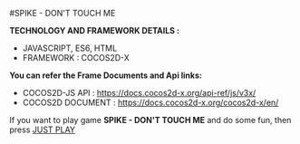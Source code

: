 #SPIKE - DON'T TOUCH ME

**TECHNOLOGY AND FRAMEWORK DETAILS :**
- JAVASCRIPT, ES6, HTML
- FRAMEWORK : COCOS2D-X

**You can refer the Frame Documents and Api links:**
- COCOS2D-JS API   : https://docs.cocos2d-x.org/api-ref/js/v3x/
- COCOS2D DOCUMENT : https://docs.cocos2d-x.org/cocos2d-x/en/

If you want to play game **SPIKE - DON'T TOUCH ME** and do some fun, then press <a href="https://kmirazul.github.io/spike-dont-touch-me/">JUST PLAY</a>


